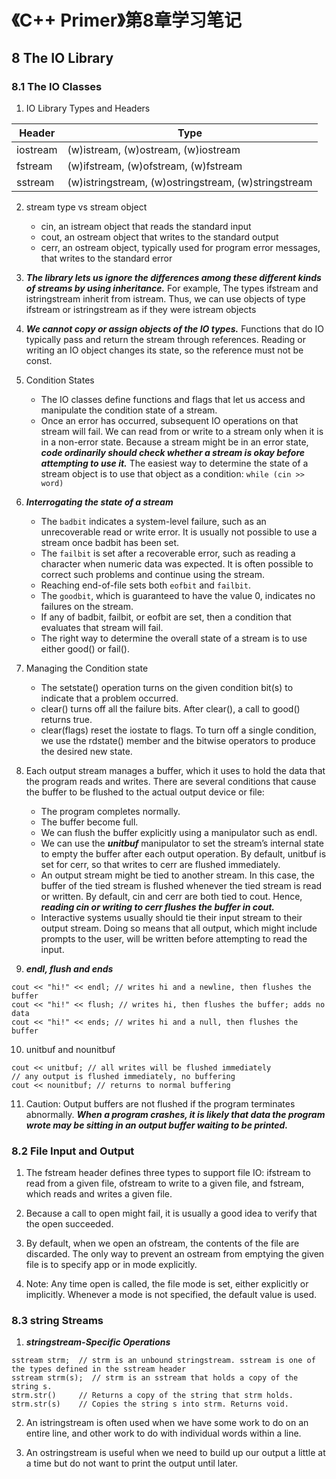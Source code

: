 # 《C++ Primer》第8章学习笔记

## 8 The IO Library

### 8.1 The IO Classes

1. IO Library Types and Headers

Header | Type
------ | ----
iostream | (w)istream, (w)ostream, (w)iostream
fstream  | (w)ifstream, (w)ofstream, (w)fstream
sstream  | (w)istringstream, (w)ostringstream, (w)stringstream

2. stream type vs stream object
    - cin, an istream object that reads the standard input
    - cout, an ostream object that writes to the standard output
    - cerr, an ostream object, typically used for program error messages, that writes to the standard error

3. ***The library lets us ignore the differences among these different kinds of streams by using inheritance.*** For example, The types ifstream and istringstream inherit from istream. Thus, we can use objects of type ifstream or istringstream as if they were istream objects

4. ***We cannot copy or assign objects of the IO types.*** Functions that do IO typically pass and return the stream through references. Reading or writing an IO object changes its state, so the reference must not be const.

5. Condition States
    - The IO classes define functions and flags that let us access and manipulate the condition state of a stream.
    - Once an error has occurred, subsequent IO operations on that stream will fail. We can read from or write to a stream only when it is in a non-error state. Because a stream might be in an error state, ***code ordinarily should check whether a stream is okay before attempting to use it.*** The easiest way to determine the state of a stream object is to use that object as a condition: `while (cin >> word)`

6. ***Interrogating the state of a stream***
    - The `badbit` indicates a system-level failure, such as an unrecoverable read or write error. It is usually not possible to use a stream once badbit has been set. 
    - The `failbit` is set after a recoverable error, such as reading a character when numeric data was expected. It is often possible to correct such problems and continue using the stream. 
    - Reaching end-of-file sets both `eofbit` and `failbit`. 
    - The `goodbit`, which is guaranteed to have the value 0, indicates no failures on the stream. 
    - If any of badbit, failbit, or eofbit are set, then a condition that evaluates that stream will fail.
    - The right way to determine the overall state of a stream is to use either good() or fail(). 

7. Managing the Condition state
    - The setstate() operation turns on the given condition bit(s) to indicate that a problem occurred.
    - clear() turns off all the failure bits. After clear(), a call to good() returns true. 
    - clear(flags) reset the iostate to flags. To turn off a single condition, we use the rdstate() member and the bitwise operators to produce the desired new state.

8. Each output stream manages a buffer, which it uses to hold the data that the program reads and writes. There are several conditions that cause the buffer to be flushed to the actual output device or file:
    - The program completes normally. 
    - The buffer become full.
    - We can flush the buffer explicitly using a manipulator such as endl. 
    - We can use the ***unitbuf*** manipulator to set the stream’s internal state to empty the buffer after each output operation. By default, unitbuf is set for cerr, so that writes to cerr are flushed immediately. 
    - An output stream might be tied to another stream. In this case, the buffer of the tied stream is flushed whenever the tied stream is read or written. By default, cin and cerr are both tied to cout. Hence, ***reading cin or writing to cerr flushes the buffer in cout.***
    - Interactive systems usually should tie their input stream to their output stream. Doing so means that all output, which might include prompts to the user, will be written before attempting to read the input.

9. ***endl, flush and ends***
```
cout << "hi!" << endl; // writes hi and a newline, then flushes the buffer
cout << "hi!" << flush; // writes hi, then flushes the buffer; adds no data
cout << "hi!" << ends; // writes hi and a null, then flushes the buffer
```

10. unitbuf and nounitbuf
```
cout << unitbuf; // all writes will be flushed immediately
// any output is flushed immediately, no buffering
cout << nounitbuf; // returns to normal buffering
```

11. Caution: Output buffers are not flushed if the program terminates abnormally. ***When a program crashes, it is likely that data the program wrote may be sitting in an output buffer waiting to be printed.***

### 8.2 File Input and Output

1. The fstream header defines three types to support file IO: ifstream to read from a given file, ofstream to write to a given file, and fstream, which reads and writes a given file.

2. Because a call to open might fail, it is usually a good idea to verify that the open succeeded.

3. By default, when we open an ofstream, the contents of the file are discarded. The only way to prevent an ostream from emptying the given file is to specify app or in mode explicitly.

4. Note: Any time open is called, the file mode is set, either explicitly or implicitly. Whenever a mode is not specified, the default value is used.

### 8.3 string Streams

1. ***stringstream-Specific Operations***
```
sstream strm;  // strm is an unbound stringstream. sstream is one of the types defined in the sstream header
sstream strm(s);  // strm is an sstream that holds a copy of the string s.
strm.str()     // Returns a copy of the string that strm holds.
strm.str(s)    // Copies the string s into strm. Returns void.
```

2. An istringstream is often used when we have some work to do on an entire line, and other work to do with individual words within a line.

3. An ostringstream is useful when we need to build up our output a little at a time but do not want to print the output until later.
